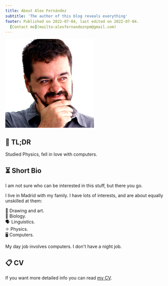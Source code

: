 ```yaml
---
title: About Alex Fernández 
subtitle: 'The author of this blog reveals everything'
footer: Published on 2022-07-04, last edited on 2022-07-04.
  [Contact me](mailto:alexfernandeznpm@gmail.com)
---
```


![Yours truly.](/pics/avatar.jpg "🤔. Source: Photo by Sergio García, https://twitter.com/sgmonda.")


## 🙈 TL;DR

Studied Physics,
fell in love with computers.

## ⏳ Short Bio

I am not sure who can be interested in this stuff,
but there you go.

I live in Madrid with my family.
I have lots of interests,
and are about equally unskilled at them:

🎨 Drawing and art.  
🦠 Biology.  
🗣️ Linguistics.  
⚛️ Physics.  
🖥️ Computers.

My day job involves computers.
I don't have a night job.

## 📋 CV

If you want more detailed info you can read
[my CV](/cv).

